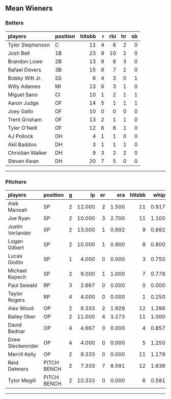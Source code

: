 ## Mean Wieners

### Batters

 
|players          |position | hitsbb|  r| rbi| hr| sb| 
|:----------------|:--------|------:|--:|---:|--:|--:| 
|Tyler Stephenson |C        |     12|  4|   6|  2|  0| 
|Josh Bell        |1B       |     23|  9|  10|  2|  0| 
|Brandon Lowe     |2B       |     13|  8|   6|  3|  0| 
|Rafael Devers    |3B       |     15|  8|   7|  2|  0| 
|Bobby Witt Jr.   |SS       |      6|  4|   3|  0|  1| 
|Willy Adames     |MI       |     13|  6|   3|  1|  0| 
|Miguel Sano      |CI       |     10|  1|   2|  1|  1| 
|Aaron Judge      |OF       |     14|  5|   1|  1|  1| 
|Joey Gallo       |OF       |     10|  0|   0|  0|  0| 
|Trent Grisham    |OF       |     13|  2|   1|  1|  0| 
|Tyler O'Neill    |OF       |     12|  6|   6|  1|  0| 
|AJ Pollock       |DH       |      4|  1|   1|  0|  0| 
|Akil Baddoo      |DH       |      3|  1|   1|  1|  0| 
|Christian Walker |DH       |      9|  3|   2|  2|  0| 
|Steven Kwan      |DH       |     20|  7|   5|  0|  0| 

* * *

### Pitchers

 
|players           |position    |  g|     ip| er|   era| hitsbb|  whip| so|  w| sv| 
|:-----------------|:-----------|--:|------:|--:|-----:|------:|-----:|--:|--:|--:| 
|Alek Manoah       |SP          |  2| 12.000|  2| 1.500|     11| 0.917| 13|  2|  0| 
|Joe Ryan          |SP          |  2| 10.000|  3| 2.700|     11| 1.100| 11|  1|  0| 
|Justin Verlander  |SP          |  2| 13.000|  1| 0.692|      9| 0.692| 15|  1|  0| 
|Logan Gilbert     |SP          |  2| 10.000|  1| 0.900|      8| 0.800| 11|  1|  0| 
|Lucas Giolito     |SP          |  1|  4.000|  0| 0.000|      3| 0.750|  6|  0|  0| 
|Michael Kopech    |SP          |  2|  9.000|  1| 1.000|      7| 0.778|  8|  0|  0| 
|Paul Sewald       |RP          |  3|  2.667|  0| 0.000|      0| 0.000|  3|  0|  0| 
|Taylor Rogers     |RP          |  4|  4.000|  0| 0.000|      1| 0.250|  5|  0|  4| 
|Alex Wood         |OP          |  2|  9.333|  2| 1.929|     12| 1.286| 11|  1|  0| 
|Bailey Ober       |OP          |  2| 11.000|  4| 3.273|     11| 1.000|  7|  1|  0| 
|David Bednar      |OP          |  4|  4.667|  0| 0.000|      4| 0.857|  4|  0|  1| 
|Drew Steckenrider |OP          |  4|  4.000|  0| 0.000|      5| 1.250|  2|  0|  1| 
|Merrill Kelly     |OP          |  2|  9.333|  0| 0.000|     11| 1.179| 13|  0|  0| 
|Reid Detmers      |PITCH BENCH |  2|  7.333|  7| 8.591|     12| 1.636|  8|  0|  0| 
|Tylor Megill      |PITCH BENCH |  2| 10.333|  0| 0.000|      6| 0.581| 11|  2|  0| 


* * *


